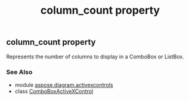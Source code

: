 ﻿---
title: column_count property
second_title: Aspose.Diagram for Python via .NET API References
description: 
type: docs
weight: 70
url: /python-net/aspose.diagram.activexcontrols/comboboxactivexcontrol/column_count/
is_root: false
---

## column_count property


Represents the number of columns to display in a ComboBox or ListBox.

### See Also
* module [aspose.diagram.activexcontrols](../../)
* class [ComboBoxActiveXControl](/diagram/python-net/aspose.diagram.activexcontrols/comboboxactivexcontrol)

